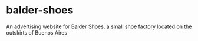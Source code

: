 # balder-shoes
An advertising website for Balder Shoes, a small shoe factory located on the outskirts of Buenos Aires
